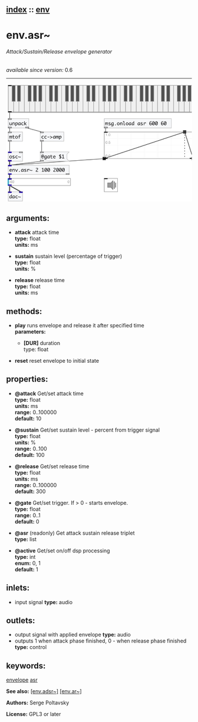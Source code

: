 [index](index.html) :: [env](category_env.html)
---

# env.asr~

###### Attack/Sustain/Release envelope generator

*available since version:* 0.6

---




[![example](../examples/img/env.asr~.jpg)](../examples/pd/env.asr~.pd)



## arguments:

* **attack**
attack time<br>
__type:__ float<br>
__units:__ ms<br>

* **sustain**
sustain level (percentage of trigger)<br>
__type:__ float<br>
__units:__ %<br>

* **release**
release time<br>
__type:__ float<br>
__units:__ ms<br>



## methods:

* **play**
runs envelope and release it after specified time<br>
  __parameters:__
  - **[DUR]** duration<br>
    type: float <br>

* **reset**
reset envelope to initial state<br>




## properties:

* **@attack** 
Get/set attack time<br>
__type:__ float<br>
__units:__ ms<br>
__range:__ 0..100000<br>
__default:__ 10<br>

* **@sustain** 
Get/set sustain level - percent from trigger signal<br>
__type:__ float<br>
__units:__ %<br>
__range:__ 0..100<br>
__default:__ 100<br>

* **@release** 
Get/set release time<br>
__type:__ float<br>
__units:__ ms<br>
__range:__ 0..100000<br>
__default:__ 300<br>

* **@gate** 
Get/set trigger. If &gt; 0 - starts envelope.<br>
__type:__ float<br>
__range:__ 0..1<br>
__default:__ 0<br>

* **@asr** (readonly)
Get attack sustain release triplet<br>
__type:__ list<br>

* **@active** 
Get/set on/off dsp processing<br>
__type:__ int<br>
__enum:__ 0, 1<br>
__default:__ 1<br>



## inlets:

* input signal 
__type:__ audio<br>



## outlets:

* output signal with applied envelope
__type:__ audio<br>
* outputs 1 when attack phase finished, 0 - when release phase finished
__type:__ control<br>



## keywords:

[envelope](keywords/envelope.html)
[asr](keywords/asr.html)



**See also:**
[\[env.adsr~\]](env.adsr~.html)
[\[env.ar~\]](env.ar~.html)




**Authors:** Serge Poltavsky




**License:** GPL3 or later





